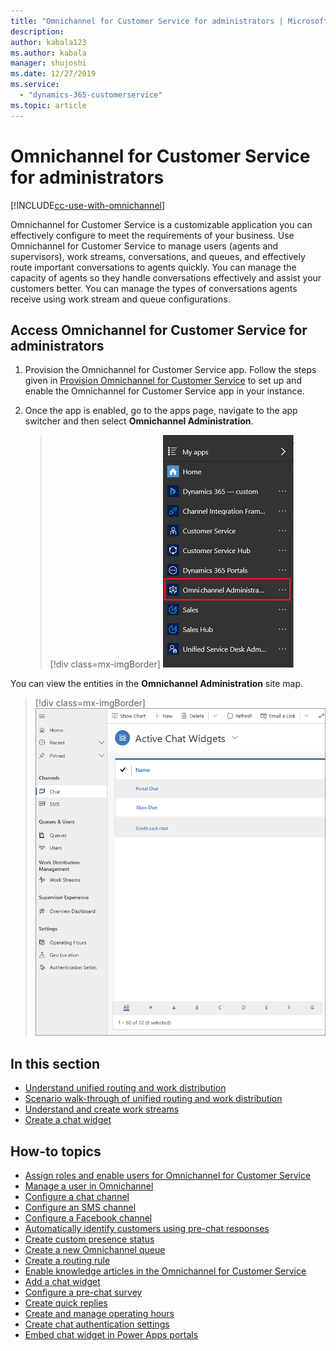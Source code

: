 ```yaml
---
title: "Omnichannel for Customer Service for administrators | MicrosoftDocs"
description: 
author: kabala123
ms.author: kabala
manager: shujoshi
ms.date: 12/27/2019
ms.service: 
  - "dynamics-365-customerservice"
ms.topic: article
---
```

# Omnichannel for Customer Service for administrators

[!INCLUDE[cc-use-with-omnichannel](../../includes/cc-use-with-omnichannel.md)]

Omnichannel for Customer Service is a customizable application you can effectively configure to meet the requirements of your business. Use Omnichannel for Customer Service to manage users (agents and supervisors), work streams, conversations, and queues, and effectively route important conversations to agents quickly. You can manage the capacity of agents so they handle conversations effectively and assist your customers better. You can manage the types of conversations agents receive using work stream and queue configurations.

## Access Omnichannel for Customer Service for administrators

1. Provision the Omnichannel for Customer Service app. Follow the steps given in [Provision Omnichannel for Customer Service](omnichannel-provision-license.md) to set up and enable the Omnichannel for Customer Service app in your instance.

2. Once the app is enabled, go to the apps page, navigate to the app switcher and then select **Omnichannel Administration**.

    > [!div class=mx-imgBorder] 
    > ![App switcher](../media/app-switcher-oc.png)

You can view the entities in the **Omnichannel Administration** site map.

  > [!div class=mx-imgBorder] 
  > ![Omnichannel sitemap](../media/omni-channel-sitemap.png)

## In this section

- [Understand unified routing and work distribution](unified-routing-work-distribution.md)
- [Scenario walk-through of unified routing and work distribution](unified-routing-work-distribution.md#scenario-walk-through-of-unified-routing-and-work-distribution)
- [Understand and create work streams](work-streams-introduction.md)
- [Create a chat widget](set-up-chat-widget.md)

## How-to topics
- [Assign roles and enable users for Omnichannel for Customer Service](add-users-assign-roles.md)
- [Manage a user in Omnichannel](users-user-profiles.md#manage-a-user-in-omnichannel-for-customer-service)<br>
- [Configure a chat channel](set-up-chat-widget.md) </br>
- [Configure an SMS channel](configure-sms-channel.md) </br>
- [Configure a Facebook channel](configure-facebook-channel.md)</br>
- [Automatically identify customers using pre-chat responses](record-identification-rule.md)<br>
- [Create custom presence status](presence-custom-presence.md#create-custom-presence-status)<br>
- [Create a new Omnichannel queue](queues-omnichannel.md#create-a-new-queue)<br>
- [Create a routing rule](routing-rules.md#create-a-routing-rule)<br>
- [Enable knowledge articles in the Omnichannel for Customer Service](knowledge-management-oc.md) </br>
- [Add a chat widget](add-chat-widget.md)<br>
- [Configure a pre-chat survey](configure-pre-chat-survey.md)<br>
- [Create quick replies](create-quick-replies.md)<br>
- [Create and manage operating hours](create-operating-hours.md)<br>
- [Create chat authentication settings](create-chat-auth-settings.md)<br>
- [Embed chat widget in Power Apps portals](embed-chat-widget-portal.md)
